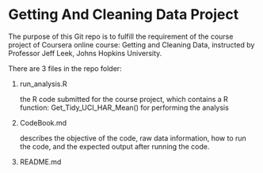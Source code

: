 Getting And Cleaning Data Project
=============================

The purpose of this Git repo is to fulfill the requirement of the course project of Coursera online course: Getting and Cleaning Data, instructed by Professor Jeff Leek, Johns Hopkins University.

There are 3 files in the repo folder:

1. run_analysis.R

	the R code submitted for the course project, which contains a R function: Get_Tidy_UCI_HAR_Mean() for performing the analysis

2. CodeBook.md

	 describes the objective of the code, raw data information, how to run the code, and the expected output after running the code.

3. README.md